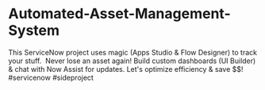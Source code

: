 # Automated-Asset-Management-System
This ServiceNow project uses magic (Apps Studio &amp; Flow Designer) to track your stuff. ️ Never lose an asset again! Build custom dashboards (UI Builder) &amp; chat with Now Assist for updates.  Let's optimize efficiency &amp; save $$!  #servicenow #sideproject
